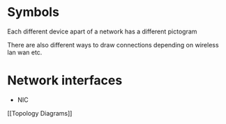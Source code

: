 

# Symbols 
Each different device apart of a network has a different pictogram

There are also different ways to draw connections depending on wireless lan wan etc.

# Network interfaces
- NIC

[[Topology Diagrams]]
